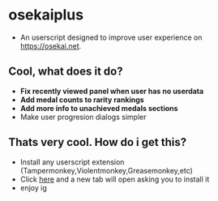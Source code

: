 # osekaiplus
* An userscript designed to improve user experience on https://osekai.net.

## Cool, what does it do?
* **Fix recently viewed panel when user has no userdata**
* **Add medal counts to rarity rankings**
* **Add more info to unachieved medals sections**
* Make user progresion dialogs simpler

## Thats very cool. How do i get this?
* Install any userscript extension (Tampermonkey,Violentmonkey,Greasemonkey,etc)
* Click [here](./osekaiplus.user.js?raw=1) and a new tab will open asking you to install it
* enjoy ig